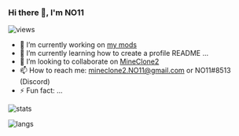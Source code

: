 ### Hi there 👋, I'm NO11

![views](https://komarev.com/ghpvc/?username=NO411)

- 🔭 I’m currently working on [my mods](https://content.minetest.net/users/NO11/)
- 🌱 I’m currently learning how to create a profile README ...
- 👯 I’m looking to collaborate on [MineClone2](https://git.minetest.land/MineClone2/MineClone2)
- 📫 How to reach me: mineclone2.NO11@gmail.com or NO11#8513 (Discord)
- ⚡ Fun fact: ...

![stats](https://github-readme-stats.vercel.app/api?username=NO411&show_icons=true&include_all_commits=true&cache_seconds=3200)

![langs](https://github-readme-stats.vercel.app/api/top-langs/?username=NO411&layout=compact&hide_title=false)

